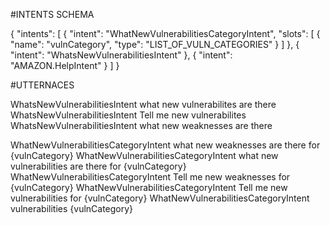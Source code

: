 #INTENTS SCHEMA

{
  "intents": [ 
    {
      "intent": "WhatNewVulnerabilitiesCategoryIntent",
      "slots": [
        {
          "name": "vulnCategory",
          "type": "LIST_OF_VULN_CATEGORIES"
        }
      ]
    },
    {
      "intent": "WhatsNewVulnerabilitiesIntent"
    },
    {
      "intent": "AMAZON.HelpIntent"
   }
  ]
}


#UTTERNACES

WhatsNewVulnerabilitiesIntent what new vulnerabilites are there
WhatsNewVulnerabilitiesIntent Tell me new vulnerabilites
WhatsNewVulnerabilitiesIntent what new weaknesses are there

WhatNewVulnerabilitiesCategoryIntent what new weaknesses are there for {vulnCategory}
WhatNewVulnerabilitiesCategoryIntent what new vulnerabilities are there for {vulnCategory}
WhatNewVulnerabilitiesCategoryIntent Tell me new weaknesses  for {vulnCategory}
WhatNewVulnerabilitiesCategoryIntent Tell me new vulnerabilities for {vulnCategory}
WhatNewVulnerabilitiesCategoryIntent vulnerabilities {vulnCategory}
